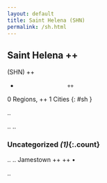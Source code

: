 ```yaml
---
layout: default
title: Saint Helena (SHN)
permalink: /sh.html
---
```



## Saint Helena   ++
(SHN)  ++
-                     ++
0 Regions, ++
1 Cities
{: #sh }

.. 




.. 
.. 


### Uncategorized _(1)_{:.count}


..
..
Jamestown  ++
 ++
•




.. 
 
